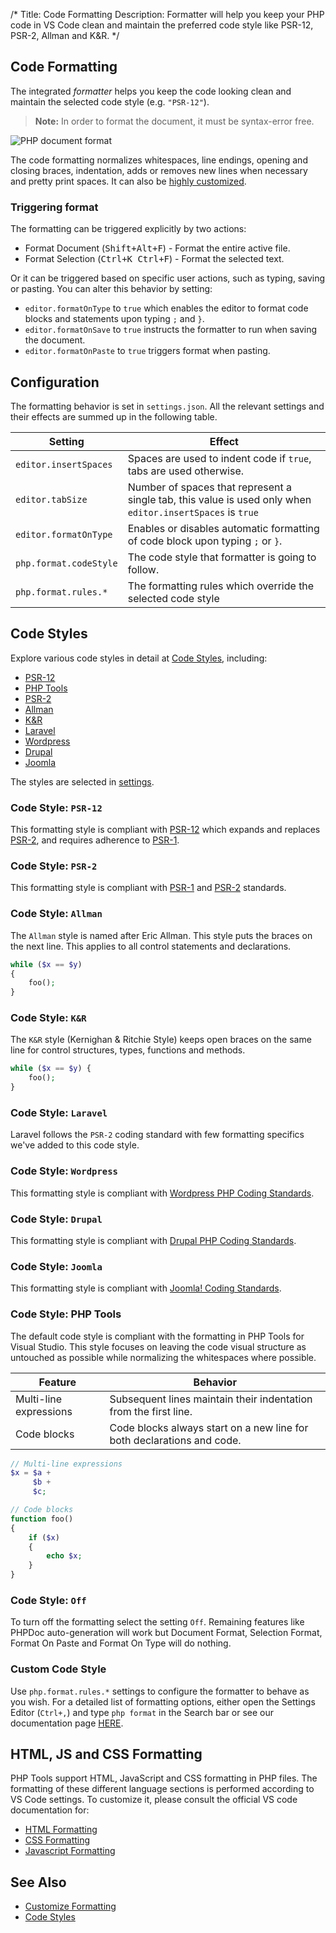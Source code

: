 /*
Title: Code Formatting
Description: Formatter will help you keep your PHP code in VS Code clean and maintain the preferred code style like PSR-12, PSR-2, Allman and K&R.
*/

## Code Formatting

The integrated _formatter_ helps you keep the code looking clean and maintain the selected code style (e.g. `"PSR-12"`).

> **Note:** In order to format the document, it must be syntax-error free.

![PHP document format](../imgs/format-document.gif)

The code formatting normalizes whitespaces, line endings, opening and closing braces, indentation, adds or removes new lines when necessary and pretty print spaces. It can also be [highly customized](customize-formatting).

### Triggering format

The formatting can be triggered explicitly by two actions:

 - Format Document (<kbd>Shift+Alt+F</kbd>) - Format the entire active file.
 - Format Selection (<kbd>Ctrl+K Ctrl+F</kbd>) - Format the selected text.

Or it can be triggered based on specific user actions, such as typing, saving or pasting. You can alter this behavior by setting:

- `editor.formatOnType` to `true` which enables the editor to format code blocks and statements upon typing `;` and `}`. 
- `editor.formatOnSave` to `true` instructs the formatter to run when saving the document.
- `editor.formatOnPaste` to `true` triggers format when pasting.

## Configuration

The formatting behavior is set in `settings.json`. All the relevant settings and their effects are summed up in the following table.

Setting | Effect
--- | ---
`editor.insertSpaces` | Spaces are used to indent code if `true`, tabs are used otherwise.
`editor.tabSize` | Number of spaces that represent a single tab, this value is used only when `editor.insertSpaces` is `true`
`editor.formatOnType` | Enables or disables automatic formatting of code block upon typing `;` or `}`.
`php.format.codeStyle` | The code style that formatter is going to follow.
`php.format.rules.*` | The formatting rules which override the selected code style


## Code Styles

Explore various code styles in detail at [Code Styles](code-styles), including:
- [PSR-12](code-styles#psr-12)
- [PHP Tools](code-styles#php-tools)
- [PSR-2](code-styles#psr-2)
- [Allman](code-styles#allman)
- [K&R](code-styles#kr)
- [Laravel](code-styles#laravel)
- [Wordpress](code-styles#wordpress)
- [Drupal](code-styles#drupal)
- [Joomla](code-styles#joomla)

 The styles are selected in [settings](#configuration).

### Code Style: `PSR-12`

This formatting style is compliant with [PSR-12](https://www.php-fig.org/psr/psr-12/) which expands and replaces [PSR-2](https://www.php-fig.org/psr/psr-2/), and requires adherence to [PSR-1](https://www.php-fig.org/psr/psr-1/).


### Code Style: `PSR-2`

This formatting style is compliant with [PSR-1](https://www.php-fig.org/psr/psr-1/) and [PSR-2](https://www.php-fig.org/psr/psr-2/) standards.

### Code Style: `Allman`

The `Allman` style is named after Eric Allman. This style puts the braces on the next line. This applies to all control statements and declarations.

```php
while ($x == $y)
{
    foo();
}
```

### Code Style: **`K&R`**

The `K&R` style (Kernighan & Ritchie Style) keeps open braces on the same line for control structures, types, functions and methods.

```php
while ($x == $y) {
    foo();
}
```

### Code Style: `Laravel`

Laravel follows the `PSR-2` coding standard with few formatting specifics we've added to this code style.

### Code Style: `Wordpress`

This formatting style is compliant with [Wordpress PHP Coding Standards](https://developer.wordpress.org/coding-standards/wordpress-coding-standards/php/#php).

### Code Style: `Drupal`

This formatting style is compliant with [Drupal PHP Coding Standards](https://www.drupal.org/docs/develop/standards/php/php-coding-standards).

### Code Style: `Joomla`

This formatting style is compliant with [Joomla! Coding Standards](https://developer.joomla.org/coding-standards/php-code.html).


### Code Style: PHP Tools

The default code style is compliant with the formatting in PHP Tools for Visual Studio. This style focuses on leaving the code visual structure as untouched as possible while normalizing the whitespaces where possible.

Feature | Behavior
--- | ---
Multi-line expressions |  Subsequent lines maintain their indentation from the first line.
Code blocks |  Code blocks always start on a new line for both declarations and code.

```php
// Multi-line expressions
$x = $a +
     $b +
     $c;
```

```php
// Code blocks
function foo()
{
    if ($x)
    {
        echo $x;
    }
}
```

### Code Style: `Off`

To turn off the formatting select the setting `Off`. Remaining features like PHPDoc auto-generation will work but Document Format, Selection Format, Format On Paste and Format On Type will do nothing.

### Custom Code Style

Use `php.format.rules.*` settings to configure the formatter to behave as you wish. For a detailed list of formatting options, either open the Settings Editor (`Ctrl+,`) and type `php format` in the Search bar or see our documentation page [HERE](customize-formatting).

## HTML, JS and CSS Formatting

PHP Tools support HTML, JavaScript and CSS formatting in PHP files. The formatting of these different language sections is performed according to VS Code settings. To customize it, please consult the official VS code documentation for:
 - [HTML Formatting](https://code.visualstudio.com/docs/languages/html#_formatting)
 - [CSS Formatting](https://code.visualstudio.com/docs/languages/css#_formatting)
 - [Javascript Formatting](https://code.visualstudio.com/Docs/languages/javascript#_formatting)

## See Also

- [Customize Formatting](customize-formatting)
- [Code Styles](code-styles)
